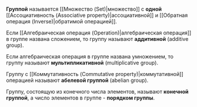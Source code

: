 **Группой** называется [[Множество (Set)|множество]] с **одной** [[Ассоциативность (Associative property)|ассоциативной]] и [[Обратная операция (Inverse)|обратимой операцией]].

Если [[Алгебраическая операция (Operation)|алгебраическая операция]] в группе названа сложением, то группу называют **аддитивной** (additive group).

Если алгебраическая операция в группе названа умножением, то группу называют **мультипликативной** (multiplicative group).

Группу с [[Коммутативность (Commutative property)|коммутативной]] операцией называют **абелевой группой** (abelian group).

Группу, состоящую из конечного числа элементов, называют **конечной группой**, а число элементов в группе - **порядком группы**.